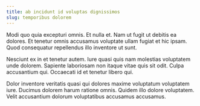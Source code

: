 ```yaml
---
title: ab incidunt id voluptas dignissimos
slug: temporibus dolorem
---
```


Modi quo quia excepturi omnis. Et nulla et. Nam ut fugit ut debitis ea dolores. Et tenetur omnis accusamus voluptate ullam fugiat et hic ipsam. Quod consequatur repellendus illo inventore ut sunt.

Nesciunt ex in et tenetur autem. Iure quasi quis nam molestias voluptatem unde dolorem. Sapiente laboriosam non itaque vitae quis sit odit. Culpa accusantium qui. Occaecati id et tenetur libero qui.

Dolor inventore veritatis quasi qui dolores maxime voluptatum voluptatem iure. Ducimus dolorem harum ratione omnis. Quidem illo dolore voluptatem. Velit accusantium dolorum voluptatibus accusamus accusamus.
